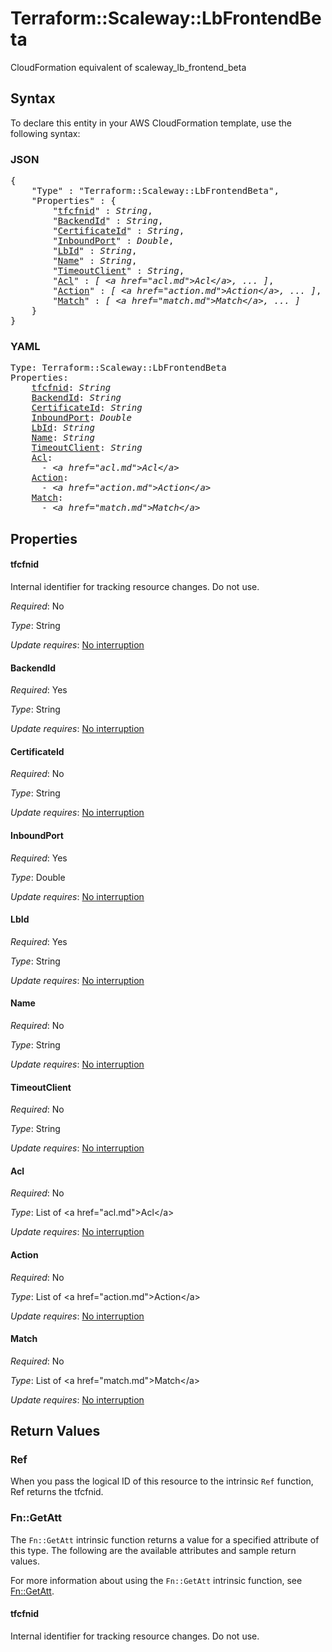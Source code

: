 # Terraform::Scaleway::LbFrontendBeta

CloudFormation equivalent of scaleway_lb_frontend_beta

## Syntax

To declare this entity in your AWS CloudFormation template, use the following syntax:

### JSON

<pre>
{
    "Type" : "Terraform::Scaleway::LbFrontendBeta",
    "Properties" : {
        "<a href="#tfcfnid" title="tfcfnid">tfcfnid</a>" : <i>String</i>,
        "<a href="#backendid" title="BackendId">BackendId</a>" : <i>String</i>,
        "<a href="#certificateid" title="CertificateId">CertificateId</a>" : <i>String</i>,
        "<a href="#inboundport" title="InboundPort">InboundPort</a>" : <i>Double</i>,
        "<a href="#lbid" title="LbId">LbId</a>" : <i>String</i>,
        "<a href="#name" title="Name">Name</a>" : <i>String</i>,
        "<a href="#timeoutclient" title="TimeoutClient">TimeoutClient</a>" : <i>String</i>,
        "<a href="#acl" title="Acl">Acl</a>" : <i>[ &lt;a href=&#34;acl.md&#34;&gt;Acl&lt;/a&gt;, ... ]</i>,
        "<a href="#action" title="Action">Action</a>" : <i>[ &lt;a href=&#34;action.md&#34;&gt;Action&lt;/a&gt;, ... ]</i>,
        "<a href="#match" title="Match">Match</a>" : <i>[ &lt;a href=&#34;match.md&#34;&gt;Match&lt;/a&gt;, ... ]</i>
    }
}
</pre>

### YAML

<pre>
Type: Terraform::Scaleway::LbFrontendBeta
Properties:
    <a href="#tfcfnid" title="tfcfnid">tfcfnid</a>: <i>String</i>
    <a href="#backendid" title="BackendId">BackendId</a>: <i>String</i>
    <a href="#certificateid" title="CertificateId">CertificateId</a>: <i>String</i>
    <a href="#inboundport" title="InboundPort">InboundPort</a>: <i>Double</i>
    <a href="#lbid" title="LbId">LbId</a>: <i>String</i>
    <a href="#name" title="Name">Name</a>: <i>String</i>
    <a href="#timeoutclient" title="TimeoutClient">TimeoutClient</a>: <i>String</i>
    <a href="#acl" title="Acl">Acl</a>: <i>
      - &lt;a href=&#34;acl.md&#34;&gt;Acl&lt;/a&gt;</i>
    <a href="#action" title="Action">Action</a>: <i>
      - &lt;a href=&#34;action.md&#34;&gt;Action&lt;/a&gt;</i>
    <a href="#match" title="Match">Match</a>: <i>
      - &lt;a href=&#34;match.md&#34;&gt;Match&lt;/a&gt;</i>
</pre>

## Properties

#### tfcfnid

Internal identifier for tracking resource changes. Do not use.

_Required_: No

_Type_: String

_Update requires_: [No interruption](https://docs.aws.amazon.com/AWSCloudFormation/latest/UserGuide/using-cfn-updating-stacks-update-behaviors.html#update-no-interrupt)

#### BackendId

_Required_: Yes

_Type_: String

_Update requires_: [No interruption](https://docs.aws.amazon.com/AWSCloudFormation/latest/UserGuide/using-cfn-updating-stacks-update-behaviors.html#update-no-interrupt)

#### CertificateId

_Required_: No

_Type_: String

_Update requires_: [No interruption](https://docs.aws.amazon.com/AWSCloudFormation/latest/UserGuide/using-cfn-updating-stacks-update-behaviors.html#update-no-interrupt)

#### InboundPort

_Required_: Yes

_Type_: Double

_Update requires_: [No interruption](https://docs.aws.amazon.com/AWSCloudFormation/latest/UserGuide/using-cfn-updating-stacks-update-behaviors.html#update-no-interrupt)

#### LbId

_Required_: Yes

_Type_: String

_Update requires_: [No interruption](https://docs.aws.amazon.com/AWSCloudFormation/latest/UserGuide/using-cfn-updating-stacks-update-behaviors.html#update-no-interrupt)

#### Name

_Required_: No

_Type_: String

_Update requires_: [No interruption](https://docs.aws.amazon.com/AWSCloudFormation/latest/UserGuide/using-cfn-updating-stacks-update-behaviors.html#update-no-interrupt)

#### TimeoutClient

_Required_: No

_Type_: String

_Update requires_: [No interruption](https://docs.aws.amazon.com/AWSCloudFormation/latest/UserGuide/using-cfn-updating-stacks-update-behaviors.html#update-no-interrupt)

#### Acl

_Required_: No

_Type_: List of &lt;a href=&#34;acl.md&#34;&gt;Acl&lt;/a&gt;

_Update requires_: [No interruption](https://docs.aws.amazon.com/AWSCloudFormation/latest/UserGuide/using-cfn-updating-stacks-update-behaviors.html#update-no-interrupt)

#### Action

_Required_: No

_Type_: List of &lt;a href=&#34;action.md&#34;&gt;Action&lt;/a&gt;

_Update requires_: [No interruption](https://docs.aws.amazon.com/AWSCloudFormation/latest/UserGuide/using-cfn-updating-stacks-update-behaviors.html#update-no-interrupt)

#### Match

_Required_: No

_Type_: List of &lt;a href=&#34;match.md&#34;&gt;Match&lt;/a&gt;

_Update requires_: [No interruption](https://docs.aws.amazon.com/AWSCloudFormation/latest/UserGuide/using-cfn-updating-stacks-update-behaviors.html#update-no-interrupt)

## Return Values

### Ref

When you pass the logical ID of this resource to the intrinsic `Ref` function, Ref returns the tfcfnid.

### Fn::GetAtt

The `Fn::GetAtt` intrinsic function returns a value for a specified attribute of this type. The following are the available attributes and sample return values.

For more information about using the `Fn::GetAtt` intrinsic function, see [Fn::GetAtt](https://docs.aws.amazon.com/AWSCloudFormation/latest/UserGuide/intrinsic-function-reference-getatt.html).

#### tfcfnid

Internal identifier for tracking resource changes. Do not use.

